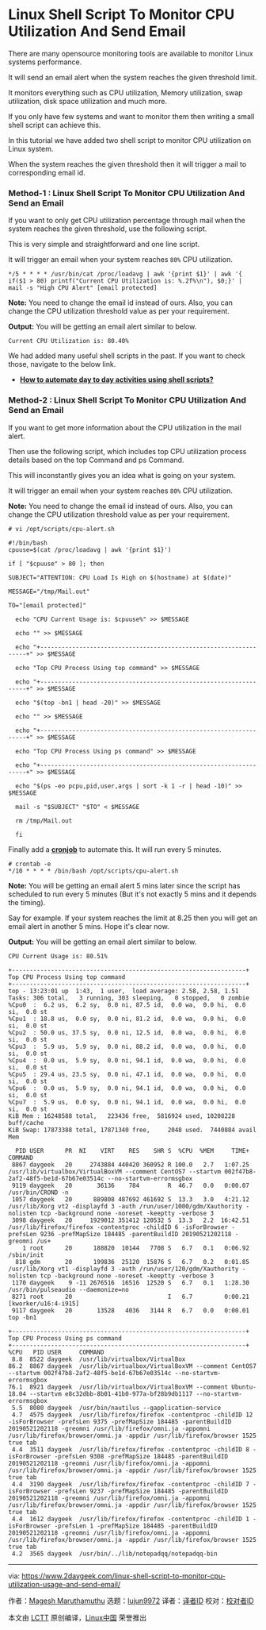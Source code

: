 [#]: collector: (lujun9972)
[#]: translator: ( )
[#]: reviewer: ( )
[#]: publisher: ( )
[#]: url: ( )
[#]: subject: (Linux Shell Script To Monitor CPU Utilization And Send Email)
[#]: via: (https://www.2daygeek.com/linux-shell-script-to-monitor-cpu-utilization-usage-and-send-email/)
[#]: author: (Magesh Maruthamuthu https://www.2daygeek.com/author/magesh/)

Linux Shell Script To Monitor CPU Utilization And Send Email
======

There are many opensource monitoring tools are available to monitor Linux systems performance.

It will send an email alert when the system reaches the given threshold limit.

It monitors everything such as CPU utilization, Memory utilization, swap utilization, disk space utilization and much more.

If you only have few systems and want to monitor them then writing a small shell script can achieve this.

In this tutorial we have added two shell script to monitor CPU utilization on Linux system.

When the system reaches the given threshold then it will trigger a mail to corresponding email id.

### Method-1 : Linux Shell Script To Monitor CPU Utilization And Send an Email

If you want to only get CPU utilization percentage through mail when the system reaches the given threshold, use the following script.

This is very simple and straightforward and one line script.

It will trigger an email when your system reaches `80%` CPU utilization.

```
*/5 * * * * /usr/bin/cat /proc/loadavg | awk '{print $1}' | awk '{ if($1 > 80) printf("Current CPU Utilization is: %.2f%\n"), $0;}' | mail -s "High CPU Alert" [email protected]
```

**Note:** You need to change the email id instead of ours. Also, you can change the CPU utilization threshold value as per your requirement.

**Output:** You will be getting an email alert similar to below.

```
Current CPU Utilization is: 80.40%
```

We had added many useful shell scripts in the past. If you want to check those, navigate to the below link.

  * **[How to automate day to day activities using shell scripts?][1]**



### Method-2 : Linux Shell Script To Monitor CPU Utilization And Send an Email

If you want to get more information about the CPU utilization in the mail alert.

Then use the following script, which includes top CPU utilization process details based on the top Command and ps Command.

This will inconstantly gives you an idea what is going on your system.

It will trigger an email when your system reaches `80%` CPU utilization.

**Note:** You need to change the email id instead of ours. Also, you can change the CPU utilization threshold value as per your requirement.

```
# vi /opt/scripts/cpu-alert.sh

#!/bin/bash
cpuuse=$(cat /proc/loadavg | awk '{print $1}')

if [ "$cpuuse" > 80 ]; then

SUBJECT="ATTENTION: CPU Load Is High on $(hostname) at $(date)"

MESSAGE="/tmp/Mail.out"

TO="[email protected]"

  echo "CPU Current Usage is: $cpuuse%" >> $MESSAGE

  echo "" >> $MESSAGE

  echo "+------------------------------------------------------------------+" >> $MESSAGE

  echo "Top CPU Process Using top command" >> $MESSAGE

  echo "+------------------------------------------------------------------+" >> $MESSAGE

  echo "$(top -bn1 | head -20)" >> $MESSAGE

  echo "" >> $MESSAGE

  echo "+------------------------------------------------------------------+" >> $MESSAGE

  echo "Top CPU Process Using ps command" >> $MESSAGE

  echo "+------------------------------------------------------------------+" >> $MESSAGE

  echo "$(ps -eo pcpu,pid,user,args | sort -k 1 -r | head -10)" >> $MESSAGE

  mail -s "$SUBJECT" "$TO" < $MESSAGE

  rm /tmp/Mail.out

  fi
```

Finally add a **[cronjob][2]** to automate this. It will run every 5 minutes.

```
# crontab -e
*/10 * * * * /bin/bash /opt/scripts/cpu-alert.sh
```

**Note:** You will be getting an email alert 5 mins later since the script has scheduled to run every 5 minutes (But it's not exactly 5 mins and it depends the timing).

Say for example. If your system reaches the limit at 8.25 then you will get an email alert in another 5 mins. Hope it's clear now.

**Output:** You will be getting an email alert similar to below.

```
CPU Current Usage is: 80.51%

+------------------------------------------------------------------+
Top CPU Process Using top command
+------------------------------------------------------------------+
top - 13:23:01 up  1:43,  1 user,  load average: 2.58, 2.58, 1.51
Tasks: 306 total,   3 running, 303 sleeping,   0 stopped,   0 zombie
%Cpu0  :  6.2 us,  6.2 sy,  0.0 ni, 87.5 id,  0.0 wa,  0.0 hi,  0.0 si,  0.0 st
%Cpu1  : 18.8 us,  0.0 sy,  0.0 ni, 81.2 id,  0.0 wa,  0.0 hi,  0.0 si,  0.0 st
%Cpu2  : 50.0 us, 37.5 sy,  0.0 ni, 12.5 id,  0.0 wa,  0.0 hi,  0.0 si,  0.0 st
%Cpu3  :  5.9 us,  5.9 sy,  0.0 ni, 88.2 id,  0.0 wa,  0.0 hi,  0.0 si,  0.0 st
%Cpu4  :  0.0 us,  5.9 sy,  0.0 ni, 94.1 id,  0.0 wa,  0.0 hi,  0.0 si,  0.0 st
%Cpu5  : 29.4 us, 23.5 sy,  0.0 ni, 47.1 id,  0.0 wa,  0.0 hi,  0.0 si,  0.0 st
%Cpu6  :  0.0 us,  5.9 sy,  0.0 ni, 94.1 id,  0.0 wa,  0.0 hi,  0.0 si,  0.0 st
%Cpu7  :  5.9 us,  0.0 sy,  0.0 ni, 94.1 id,  0.0 wa,  0.0 hi,  0.0 si,  0.0 st
KiB Mem : 16248588 total,   223436 free,  5816924 used, 10208228 buff/cache
KiB Swap: 17873388 total, 17871340 free,     2048 used.  7440884 avail Mem

  PID USER      PR  NI    VIRT    RES    SHR S  %CPU  %MEM     TIME+ COMMAND
 8867 daygeek   20     2743884 440420 360952 R 100.0   2.7   1:07.25 /usr/lib/virtualbox/VirtualBoxVM --comment CentOS7 --startvm 002f47b8-2af2-48f5-be1d-67b67e03514c --no-startvm-errormsgbox
 9119 daygeek   20       36136    784        R  46.7   0.0   0:00.07 /usr/bin/CROND -n
 1057 daygeek   20      889808 487692 461692 S  13.3   3.0   4:21.12 /usr/lib/Xorg vt2 -displayfd 3 -auth /run/user/1000/gdm/Xauthority -nolisten tcp -background none -noreset -keeptty -verbose 3
 3098 daygeek   20     1929012 351412 120532 S  13.3   2.2  16:42.51 /usr/lib/firefox/firefox -contentproc -childID 6 -isForBrowser -prefsLen 9236 -prefMapSize 184485 -parentBuildID 20190521202118 -greomni /us+
    1 root      20      188820  10144   7708 S   6.7   0.1   0:06.92 /sbin/init
  818 gdm       20      199836  25120  15876 S   6.7   0.2   0:01.85 /usr/lib/Xorg vt1 -displayfd 3 -auth /run/user/120/gdm/Xauthority -nolisten tcp -background none -noreset -keeptty -verbose 3
 1170 daygeek    9 -11 2676516  16516  12520 S   6.7   0.1   1:28.30 /usr/bin/pulseaudio --daemonize=no
 8271 root      20                           I   6.7         0:00.21 [kworker/u16:4-i915]
 9117 daygeek   20       13528   4036   3144 R   6.7   0.0   0:00.01 top -bn1

+------------------------------------------------------------------+
Top CPU Process Using ps command
+------------------------------------------------------------------+
%CPU   PID USER     COMMAND
 8.8  8522 daygeek  /usr/lib/virtualbox/VirtualBox
86.2  8867 daygeek  /usr/lib/virtualbox/VirtualBoxVM --comment CentOS7 --startvm 002f47b8-2af2-48f5-be1d-67b67e03514c --no-startvm-errormsgbox
76.1  8921 daygeek  /usr/lib/virtualbox/VirtualBoxVM --comment Ubuntu-18.04 --startvm e8c32dbb-8b01-41b0-977a-bf28b9db1117 --no-startvm-errormsgbox
 5.5  8080 daygeek  /usr/bin/nautilus --gapplication-service
 4.7  4575 daygeek  /usr/lib/firefox/firefox -contentproc -childID 12 -isForBrowser -prefsLen 9375 -prefMapSize 184485 -parentBuildID 20190521202118 -greomni /usr/lib/firefox/omni.ja -appomni /usr/lib/firefox/browser/omni.ja -appdir /usr/lib/firefox/browser 1525 true tab
 4.4  3511 daygeek  /usr/lib/firefox/firefox -contentproc -childID 8 -isForBrowser -prefsLen 9308 -prefMapSize 184485 -parentBuildID 20190521202118 -greomni /usr/lib/firefox/omni.ja -appomni /usr/lib/firefox/browser/omni.ja -appdir /usr/lib/firefox/browser 1525 true tab
 4.4  3190 daygeek  /usr/lib/firefox/firefox -contentproc -childID 7 -isForBrowser -prefsLen 9237 -prefMapSize 184485 -parentBuildID 20190521202118 -greomni /usr/lib/firefox/omni.ja -appomni /usr/lib/firefox/browser/omni.ja -appdir /usr/lib/firefox/browser 1525 true tab
 4.4  1612 daygeek  /usr/lib/firefox/firefox -contentproc -childID 1 -isForBrowser -prefsLen 1 -prefMapSize 184485 -parentBuildID 20190521202118 -greomni /usr/lib/firefox/omni.ja -appomni /usr/lib/firefox/browser/omni.ja -appdir /usr/lib/firefox/browser 1525 true tab
 4.2  3565 daygeek  /usr/bin/../lib/notepadqq/notepadqq-bin
```

--------------------------------------------------------------------------------

via: https://www.2daygeek.com/linux-shell-script-to-monitor-cpu-utilization-usage-and-send-email/

作者：[Magesh Maruthamuthu][a]
选题：[lujun9972][b]
译者：[译者ID](https://github.com/译者ID)
校对：[校对者ID](https://github.com/校对者ID)

本文由 [LCTT](https://github.com/LCTT/TranslateProject) 原创编译，[Linux中国](https://linux.cn/) 荣誉推出

[a]: https://www.2daygeek.com/author/magesh/
[b]: https://github.com/lujun9972
[1]: https://www.2daygeek.com/category/shell-script/
[2]: https://www.2daygeek.com/crontab-cronjob-to-schedule-jobs-in-linux/
